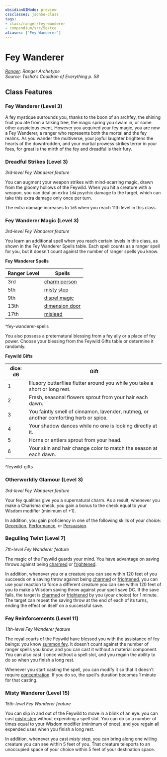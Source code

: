 ```yaml
---
obsidianUIMode: preview
cssclasses: json5e-class
tags:
- class/ranger/fey-wanderer
- compendium/src/5e/tce
aliases: ["Fey Wanderer"]
---
```

# Fey Wanderer
*[Ranger](ranger.md): Ranger Archetype*  
*Source: Tasha's Cauldron of Everything p. 58*  


## Class Features

### Fey Wanderer (Level 3)

A fey mystique surrounds you, thanks to the boon of an archfey, the shining fruit you ate from a talking tree, the magic spring you swam in, or some other auspicious event. However you acquired your fey magic, you are now a Fey Wanderer, a ranger who represents both the mortal and the fey realms. As you wander the multiverse, your joyful laughter brightens the hearts of the downtrodden, and your martial prowess strikes terror in your foes, for great is the mirth of the fey and dreadful is their fury.

### Dreadful Strikes (Level 3)

*3rd-level Fey Wanderer feature*

You can augment your weapon strikes with mind-scarring magic, drawn from the gloomy hollows of the Feywild. When you hit a creature with a weapon, you can deal an extra `1d4` psychic damage to the target, which can take this extra damage only once per turn.

The extra damage increases to `1d6` when you reach 11th level in this class.

### Fey Wanderer Magic (Level 3)

*3rd-level Fey Wanderer feature*

You learn an additional spell when you reach certain levels in this class, as shown in the Fey Wanderer Spells table. Each spell counts as a ranger spell for you, but it doesn't count against the number of ranger spells you know.

**Fey Wanderer Spells**

| Ranger Level | Spells |
|--------------|--------|
| 3rd | [charm person](charm-person.md) |
| 5th | [misty step](misty-step.md) |
| 9th | [dispel magic](dispel-magic.md) |
| 13th | [dimension door](dimension-door.md) |
| 17th | [mislead](mislead.md) |
^fey-wanderer-spells

You also possess a preternatural blessing from a fey ally or a place of fey power. Choose your blessing from the Feywild Gifts table or determine it randomly.

**Feywild Gifts**

| dice: d6 | Gift |
|----------|------|
| 1 | Illusory butterflies flutter around you while you take a short or long rest. |
| 2 | Fresh, seasonal flowers sprout from your hair each dawn. |
| 3 | You faintly smell of cinnamon, lavender, nutmeg, or another comforting herb or spice. |
| 4 | Your shadow dances while no one is looking directly at it. |
| 5 | Horns or antlers sprout from your head. |
| 6 | Your skin and hair change color to match the season at each dawn. |
^feywild-gifts

### Otherworldly Glamour (Level 3)

*3rd-level Fey Wanderer feature*

Your fey qualities give you a supernatural charm. As a result, whenever you make a Charisma check, you gain a bonus to the check equal to your Wisdom modifier (minimum of +1).

In addition, you gain proficiency in one of the following skills of your choice: [Deception](_skills.md#Deception), [Performance](_skills.md#Performance), or [Persuasion](_skills.md#Persuasion).

### Beguiling Twist (Level 7)

*7th-level Fey Wanderer feature*

The magic of the Feywild guards your mind. You have advantage on saving throws against being [charmed](_conditions.md#charmed) or [frightened](_conditions.md#frightened).

In addition, whenever you or a creature you can see within 120 feet of you succeeds on a saving throw against being [charmed](_conditions.md#charmed) or [frightened](_conditions.md#frightened), you can use your reaction to force a different creature you can see within 120 feet of you to make a Wisdom saving throw against your spell save DC. If the save fails, the target is [charmed](_conditions.md#charmed) or [frightened](_conditions.md#frightened) by you (your choice) for 1 minute. The target can repeat the saving throw at the end of each of its turns, ending the effect on itself on a successful save.

### Fey Reinforcements (Level 11)

*11th-level Fey Wanderer feature*

The royal courts of the Feywild have blessed you with the assistance of fey beings: you know [summon fey](summon-fey-tce.md). It doesn't count against the number of ranger spells you know, and you can cast it without a material component. You can also cast it once without a spell slot, and you regain the ability to do so when you finish a long rest.

Whenever you start casting the spell, you can modify it so that it doesn't require [concentration](_conditions.md#concentration). If you do so, the spell's duration becomes 1 minute for that casting.

### Misty Wanderer (Level 15)

*15th-level Fey Wanderer feature*

You can slip in and out of the Feywild to move in a blink of an eye: you can cast [misty step](misty-step.md) without expending a spell slot. You can do so a number of times equal to your Wisdom modifier (minimum of once), and you regain all expended uses when you finish a long rest.

In addition, whenever you cast *misty step*, you can bring along one willing creature you can see within 5 feet of you. That creature teleports to an unoccupied space of your choice within 5 feet of your destination space.